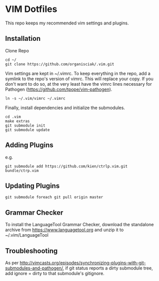 VIM Dotfiles
============

This repo keeps my recommended vim settings and plugins.

Installation
------------

Clone Repo

```
cd ~/
git clone https://github.com/organisciak/.vim.git
```

Vim settings are kept in ~/.vimrc. To keep everything in the repo, add a symlink to the repo's version of vimrc. This will replace your copy. If you don't want to do so, at the very least have the vimrc lines necessary for Pathogen (https://github.com/tpope/vim-pathogen).

```
ln -s ~/.vim/vimrc ~/.vimrc
```

Finally, install dependencies and initialize the submodules.

```
cd .vim
make extras
git submodule init
git submodule update
```

Adding Plugins
---------------

e.g.
```
git submodule add https://github.com/kien/ctrlp.vim.git bundle/ctrp.vim
```

Updating Plugins
----------------

```
git submodule foreach git pull origin master
```

Grammar Checker
----------------

To install the LanguageTool Grammar Checker, download the standalone archive from https://www.languagetool.org and unzip it to ~/.vim/LanguageTool

Troubleshooting
---------------

As per http://vimcasts.org/episodes/synchronizing-plugins-with-git-submodules-and-pathogen/, if git status reports a dirty submodule tree, add ignore = dirty to that submodule's gitignore.
